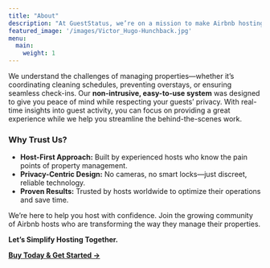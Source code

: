 ```yaml
---
title: "About"
description: "At GuestStatus, we’re on a mission to make Airbnb hosting simpler, smarter, and more efficient. Founded by hosts, for hosts."
featured_image: '/images/Victor_Hugo-Hunchback.jpg'
menu:
  main:
    weight: 1
---
```


We understand the challenges of managing properties—whether it’s coordinating cleaning schedules, preventing overstays, or ensuring seamless check-ins. Our **non-intrusive, easy-to-use system** was designed to give you peace of mind while respecting your guests’ privacy. With real-time insights into guest activity, you can focus on providing a great experience while we help you streamline the behind-the-scenes work.

### Why Trust Us?  
- **Host-First Approach:** Built by experienced hosts who know the pain points of property management.  
- **Privacy-Centric Design:** No cameras, no smart locks—just discreet, reliable technology.  
- **Proven Results:** Trusted by hosts worldwide to optimize their operations and save time.

We’re here to help you host with confidence. Join the growing community of Airbnb hosts who are transforming the way they manage their properties.  

**Let’s Simplify Hosting Together.**

[**Buy Today & Get Started →**](https://www.anti.diet/)